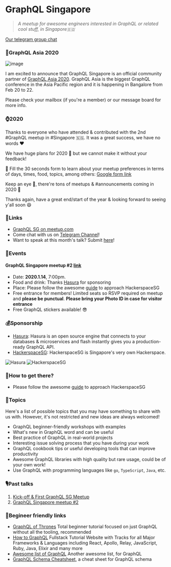 # GraphQL Singapore

> _A meetup for awesome engineers interested in GraphQL or related cool stuff, in Singapore🇸🇬_

[Our telegram group chat](https://t.me/graphqlsg)

### 🎡GraphQL Asia 2020
![image](https://user-images.githubusercontent.com/52192430/72357296-b2204b80-3725-11ea-85cc-a216932017d8.png)

I am excited to announce that GraphQL Singapore is an official community partner of [GraphQL Asia 2020](https://graphql.asia/). GraphQL Asia is the biggest GraphQL conference in the Asia Pacific region and it is happening in Bangalore from Feb 20 to 22.

Please check your mailbox (if you're a member) or our message board for more info.

### ⌚️2020

Thanks to everyone who have attended & contributed with the 2nd #GraphQL meetup in #Singapore 🇸🇬. It was a great success, we have no words ❤️

We have huge plans for 2020 🎉 but we cannot make it without your feedback!

🙏 Fill the 30 seconds form to learn about your meetup preferences in terms of days, times, food, topics, among others:
[Google form link](https://docs.google.com/forms/d/1wPJbGwoPHt40nT_-zLeubtVJOtZrZW_CpRQZ_7L0iTs/viewform?edit_requested=true)

Keep an eye 👀, there're tons of meetups & #announcements coming in 2020 🎉

Thanks again, have a great end/start of the year & looking forward to seeing y'all soon 😄

### 🧷Links

+ [GraphQL SG on meetup.com](https://www.meetup.com/graphQL-SG/)
+ Come chat with us on [Telegram Channel](https://t.me/graphqlsg)!
+ Want to speak at this month's talk? Submit [here](https://github.com/graphql-sg/graphql-sg.github.io/issues/3)! 

### 🎡Events

#### GraphQL Singapore meetup #2 [link](https://www.meetup.com/GraphQL-SG/)
+ Date: **2020.1.14**, 7:00pm.
+ Food and drink: Thanks [Hasura](https://hasura.io/) for sponsoring
+ Place: Please follow the awesome [guide](https://hackerspace.sg/location/) to approach HackerspaceSG
+ Free entrance for members! Limited seats so RSVP required on meetup and **please be punctual**. **Please bring your Photo ID in case for visitor entrance**
+ Free GraphQL stickers available! 😎

### 💰Sponsorship
+ [Hasura](https://hasura.io/): Hasura is an open source engine that connects to your databases & microservices and flash instantly gives you a production-ready GraphQL API.
+ [HackerspaceSG](https://hackerspace.sg/): HackerspaceSG is Singapore's very own Hackerspace.

![Hasura](https://avatars1.githubusercontent.com/u/13966722?s=200&v=4)
![HackerspaceSG](https://hackerspace.sg/imgs/banner.png)

### 📍How to get there?
+ Please follow the awesome [guide](https://hackerspace.sg/location/) to approach HackerspaceSG

### 📰Topics
Here's a list of possible topics that you may have something to share with us with. However, it's not restricted and new ideas are always welcomed!

+ GraphQL beginner-friendly workshops with examples
+ What's new in GraphQL word and can be useful
+ Best practice of GraphQL in real-world projects
+ Interesting issue solving process that you have during your work
+ GraphQL cookbook tips or useful developing tools that can improve productivity
+ Awesome GraphQL libraries with high quality but rare usage, could be of your own work!
+ Use GraphQL with programming languages like `go`, `TypeScript`, `Java`, etc.

### 🎙️Past talks
1. [Kick-off & First GraphQL SG Meetup](https://www.meetup.com/graphQL-SG/events/263455465/)
2. [GraphQL Singapore meetup #2](https://www.meetup.com/GraphQL-SG/events/267262157/)

### 🏫Begineer friendly links
+ [GraphQL of Thrones](https://graphql-of-thrones.herokuapp.com/) Total beginner tutorial focused on just GraphQL without all the tooling, recommended
+ [How to GraphQL](https://www.howtographql.com) Fullstack Tutorial Website with Tracks for all Major Frameworks & Languages including React, Apollo, Relay, JavaScript, Ruby, Java, Elixir and many more 
+ [Awesome list of GraphQL](https://github.com/chentsulin/awesome-graphql) Another awesome list, for GraphQL
+ [GraphQL Schema Cheatsheet](https://github.com/sogko/graphql-schema-language-cheat-sheet), a cheat sheet for GraphQL schema
